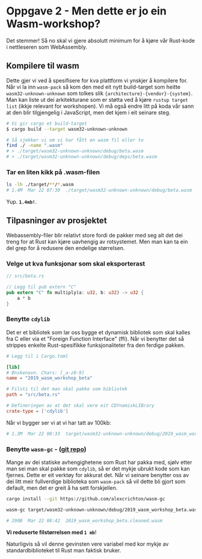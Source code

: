 # Oppgave 2 - Men dette er jo ein Wasm-workshop?
Det stemmer! Så no skal vi gjere absolutt minimum for å kjøre vår Rust-kode i nettleseren som WebAssembly.

## Kompilere til wasm
Dette gjer vi ved å spesifisere for kva plattform vi ynskjer å kompilere for. Når vi la inn `wasm-pack` så kom den med eit nytt build-target som heitte `wasm32-unknown-unknown` som tolkes slik `{architecture}-{vendor}-{system}`. Man kan liste ut dei arkitekturane som er støtta ved å kjøre `rustup target list` (ikkje relevant for workshopen). Vi må også endre litt på koda vår sann at den blir tilgjengelig i JavaScript, men det kjem i eit seinare steg.

```bash
# Vi gir cargo et build-target
$ cargo build --target wasm32-unknown-unknown

# Så sjekker vi om vi har fått en wasm fil eller to
find ./ -name ".wasm"
# > ./target/wasm32-unknown-unknown/debug/beta.wasm
# > ./target/wasm32-unknown-unknown/debug/deps/beta.wasm
```

### Tar en liten kikk på .wasm-filen
```bash
ls -lh ./target/**/*.wasm
# 1.4M  Mar 22 07:30  ./target/wasm32-unknown-unknown/debug/beta.wasm
```

Yup. **`1.4mb!`**.



## Tilpasninger av prosjektet
Webassembly-filer blir relativt store fordi de pakker med seg alt det dei treng for at Rust kan kjøre uavhengig av rotsystemet. Men man kan ta ein del grep for å redusere den endelige størrelsen.


### Velge ut kva funksjonar som skal eksporterast
```rust
// src/beta.rs

// Legg til pub extern "C"
pub extern "C" fn multiply(a: u32, b: u32) -> u32 {
    a * b
}
```

### Benytte `cdylib`
Det er et bibliotek som lar oss bygge et dynamisk bibliotek som skal kalles fra C eller via et "Foreign Function Interface" (ffi). Når vi benytter det så strippes enkelte Rust-spesifikke funksjonaliteter fra den ferdige pakken.

```toml
# Legg til i Cargo.toml

[lib]
# Ønskenavn. Chars: [_a-z0-9]
name = "2019_wasm_workshop_beta"

# Filsti til det man skal pakke som bibliotek
path = "src/beta.rs"

# Defineringen av at det skal vere eit CDYnamiskLIBrary
crate-type = ['cdylib']
```

Når vi bygger ser vi at vi har tatt av 100kb:
```bash
# 1.3M  Mar 22 08:33  target/wasm32-unknown-unknown/debug/2019_wasm_workshop_beta.wasm
```

### Benytte `wasm-gc` - ([git repo](https://github.com/alexcrichton/wasm-gc))
Mange av dei statiske avhengighetene som Rust har pakka med, sjølv etter man sei man skal pakke som `cdylib`, så er det mykje ubrukt kode som kan fjernes. Dette er eit verktøy for akkurat det. Når vi seinare benytter oss av dei litt meir fullverdige biblioteka som `wasm-pack` så vil dette bli gjort som default, men det er greit å ha sett forskjellen.

```bash
cargo install --git https://github.com/alexcrichton/wasm-gc

wasm-gc target/wasm32-unknown-unknown/debug/2019_wasm_workshop_beta.wasm 2019_wasm_workshop_beta.cleaned.wasm

# 290B  Mar 22 08:42  2019_wasm_workshop_beta.cleaned.wasm
```

**Vi reduserte filstørrelsen med `1 mb`**!

Naturligvis så vil denne gevinsten vere variabel med kor mykje av standardbiblioteket til Rust man faktisk bruker.
